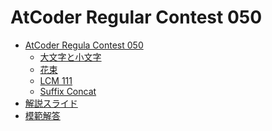 AtCoder Regular Contest 050
===========================

- [AtCoder Regula Contest 050](http://arc050.contest.atcoder.jp/)
    - [大文字と小文字](http://arc050.contest.atcoder.jp/tasks/arc050_1)
    - [花束](http://arc050.contest.atcoder.jp/tasks/arc050_2)
    - [LCM 111](http://arc050.contest.atcoder.jp/tasks/arc050_3)
    - [Suffix Concat](http://arc050.contest.atcoder.jp/tasks/arc050_4)
- [解説スライド](http://www.slideshare.net/chokudai/arc050)
- [模範解答](http://arc050.contest.atcoder.jp/submissions/all?user_screen_name=chokudai)
